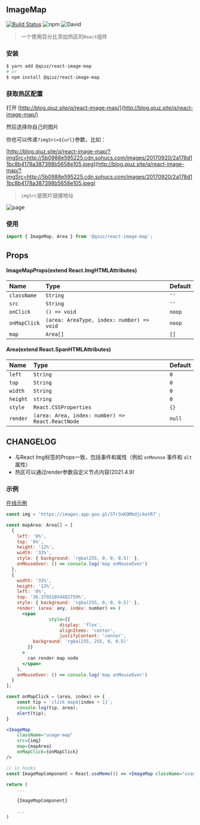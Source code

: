 ## ImageMap
[![Build Status](https://travis-ci.org/qiuziz/react-image-map.svg?branch=master)](https://travis-ci.org/qiuziz/react-image-map)
![npm](https://img.shields.io/npm/v/@qiuz/react-image-map)
![David](https://img.shields.io/david/dev/qiuziz/react-image-map)

> 一个使用百分比添加热区的`React`组件

### 安装
```sh
$ yarn add @qiuz/react-image-map
# or
$ npm install @qiuz/react-image-map
```

### 获取热区配置

打开 [http://blog.qiuz.site/q/react-image-map/](http://blog.qiuz.site/q/react-image-map/) 

然后选择你自己的图片

你也可以传递`?imgSrc=${url}`参数，比如：

[http://blog.qiuz.site/q/react-image-map/?imgSrc=http://5b0988e595225.cdn.sohucs.com/images/20170920/2a178d11bc8b4178a387398b5658e105.jpeg](http://blog.qiuz.site/q/react-image-map/?imgSrc=http://5b0988e595225.cdn.sohucs.com/images/20170920/2a178d11bc8b4178a387398b5658e105.jpeg)

> `imgSrc`是图片链接地址


![page](https://raw.githubusercontent.com/qiuziz/react-image-map/master/src/assets/images/page.png)

### 使用
```js
import { ImageMap, Area } from '@qiuz/react-image-map';
```


## Props

#### ImageMapProps(extend React.ImgHTMLAttributes)

| Name         | Type                                      | Default |
| :----------- | :---------------------------------------- | :------ |
| `className`  | `String`                                  | `''`    |
| `src`        | `String`                                  | `''`    |
| `onClick`    | `() => void`                              | `noop`  |
| `onMapClick` | `(area: AreaType, index: number) => void` | `noop`  |
| `map`        | `Area[]`                                  | `[]`    |


#### Area(extend React.SpanHTMLAttributes)
| Name         | Type                                            | Default |
| :----------- | :---------------------------------------------- | :------ |
| `left`  		 | `String`                                        | `0`     |
| `top`        | `String`                                        | `0`     |
| `width`      | `String`                                        | `0`     |
| `height`     | `string`                                        | `0`     |
| `style`      | `React.CSSProperties`                           | `{}`    |
| `render`     | `(area: Area, index: number) => React.ReactNode`| `null`  |


## CHANGELOG

- 与React Img标签的Props一致，包括事件和属性（例如 `onMounse` 事件和 `alt` 属性）
- 热区可以通过render参数自定义节点内容(2021.4.9)


### 示例
[在线示例](https://codesandbox.io/s/silent-bash-c6zwx)
```jsx
const img = 'https://images.app.goo.gl/STr3xKQMbdjLketR7';

const mapArea: Area[] = [
  {
    left: '0%',
    top: '6%',
    height: '12%',
    width: '33%',
    style: { background: 'rgba(255, 0, 0, 0.5)' },
    onMouseOver: () => console.log('map onMouseOver')
  },
  {
    width: '33%',
    height: '12%',
    left: '0%',
    top: '36.37931034482759%',
    style: { background: 'rgba(255, 0, 0, 0.5)' },
    render: (area: any, index: number) => (
      <span
				style={{
					display: 'flex',
					alignItems: 'center',
					justifyContent: 'center',
          background: 'rgba(255, 255, 0, 0.5)'
        }}
      >
        can render map node
      </span>
    ),
    onMouseOver: () => console.log('map onMouseOver')
  }
];

const onMapClick = (area, index) => {
	const tip = `click map${index + 1}`;
	console.log(tip, area);
	alert(tip);
}

<ImageMap
	className="usage-map"
	src={img}
	map={mapArea}
	onMapClick={onMapClick}
/>

// in hooks
const ImageMapComponent = React.useMemo(() => <ImageMap className="usage-map" src={img} map={mapArea} onMapClick={onMapClick} />, [mapArea, img]);

return (
	...

	{ImageMapComponent}

	...
)
```
